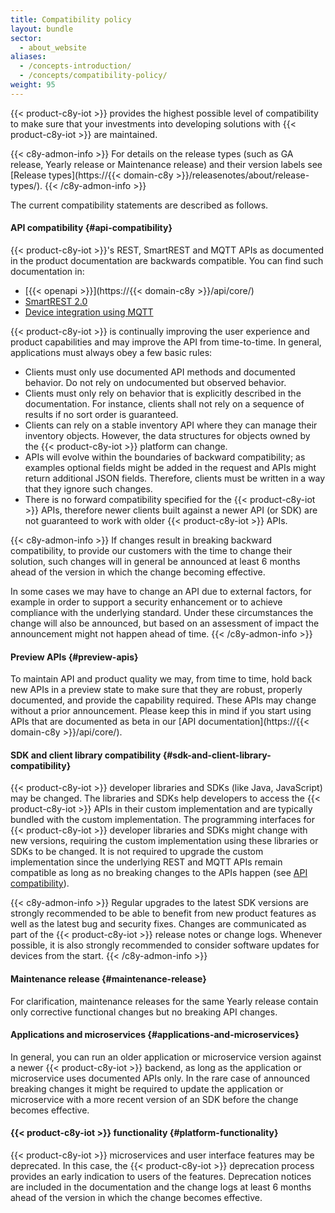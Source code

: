 ```yaml
---
title: Compatibility policy
layout: bundle
sector:
  - about_website
aliases:
  - /concepts-introduction/
  - /concepts/compatibility-policy/
weight: 95
---
```


{{< product-c8y-iot >}} provides the highest possible level of compatibility to make sure that your investments into developing solutions with {{< product-c8y-iot >}} are maintained.

{{< c8y-admon-info >}}
For details on the release types (such as GA release, Yearly release or Maintenance release) and their version labels see [Release types](https://{{< domain-c8y >}}/releasenotes/about/release-types/).
{{< /c8y-admon-info >}}

The current compatibility statements are described as follows.

#### API compatibility {#api-compatibility}

{{< product-c8y-iot >}}'s REST, SmartREST and MQTT APIs as documented in the product documentation are backwards compatible. You can find such documentation in:

* [{{< openapi >}}](https://{{< domain-c8y >}}/api/core/)
* [SmartREST 2.0](/smartrest/smartrest-two/)
* [Device integration using MQTT](/device-integration/mqtt/)


{{< product-c8y-iot >}} is continually improving the user experience and product capabilities and may improve the API from time-to-time. In general, applications must always obey a few basic rules:

* Clients must only use documented API methods and documented behavior. Do not rely on undocumented but observed behavior.
* Clients must only rely on behavior that is explicitly described in the documentation. For instance, clients shall not rely on a sequence of results if no sort order is guaranteed.
* Clients can rely on a stable inventory API where they can manage their inventory objects. However, the data structures for objects owned by the {{< product-c8y-iot >}} platform can change.
* APIs will evolve within the boundaries of backward compatibility; as examples optional fields might be added in the request and APIs might return additional JSON fields. Therefore, clients must be written in a way that they ignore such changes.
* There is no forward compatibility specified for the {{< product-c8y-iot >}} APIs, therefore newer clients built against a newer API (or SDK) are not guaranteed to work with older {{< product-c8y-iot >}} APIs.


{{< c8y-admon-info >}}
If changes result in breaking backward compatibility, to provide our customers with the time to change their solution, such changes will in general be announced at least 6 months ahead of the version in which the change becoming effective.

In some cases we may have to change an API due to external factors, for example in order to support a security enhancement or to achieve compliance with the underlying standard. Under these circumstances the change will also be announced, but based on an assessment of impact the announcement might not happen ahead of time.
{{< /c8y-admon-info >}}

#### Preview APIs {#preview-apis}

To maintain API and product quality we may, from time to time, hold back new APIs in a preview state to make sure that they are robust, properly documented, and provide the capability required. These APIs may change without a prior announcement. Please keep this in mind if you start using APIs that are documented as beta in our [API documentation](https://{{< domain-c8y >}}/api/core/).

#### SDK and client library compatibility {#sdk-and-client-library-compatibility}

{{< product-c8y-iot >}} developer libraries and SDKs (like Java, JavaScript) may be changed. The libraries and SDKs help developers to access the {{< product-c8y-iot >}} APIs in their custom implementation and are typically bundled with the custom implementation. The programming interfaces for {{< product-c8y-iot >}} developer libraries and SDKs might change with new versions, requiring the custom implementation using these libraries or SDKs to be changed. It is not required to upgrade the custom implementation since the underlying REST and MQTT APIs remain compatible as long as no breaking changes to the APIs happen (see [API compatibility](#api-compatibility)).

{{< c8y-admon-info >}}
Regular upgrades to the latest SDK versions are strongly recommended to be able to benefit from new product features as well as the latest bug and security fixes. Changes are communicated as part of the {{< product-c8y-iot >}} release notes or change logs. Whenever possible, it is also strongly recommended to consider software updates for devices from the start.
{{< /c8y-admon-info >}}


#### Maintenance release {#maintenance-release}

For clarification, maintenance releases for the same Yearly release contain only corrective functional changes but no breaking API changes.

#### Applications and microservices {#applications-and-microservices}

In general, you can run an older application or microservice version against a newer {{< product-c8y-iot >}} backend, as long as the application or microservice uses documented APIs only. In the rare case of announced breaking changes it might be required to update the application or microservice with a more recent version of an SDK before the change becomes effective.

#### {{< product-c8y-iot >}} functionality {#platform-functionality}

{{< product-c8y-iot >}} microservices and user interface features may be deprecated. In this case, the {{< product-c8y-iot >}} deprecation process provides an early indication to users of the features. Deprecation notices are included in the documentation and the change logs at least 6 months ahead of the version in which the change becomes effective.
